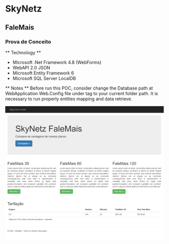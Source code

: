 # SkyNetz
## FaleMais
### Prova de Conceito

** Technology **
- Microsoft .Net Framework 4.8 (WebForms)
- WebAPI 2.0 JSON
- Microsoft Entity Framework 6
- Microsoft SQL Server LocalDB

** Notes **
Before run this POC, consider change the Database path at WebApplication Web.Config file under
<connectionstring></connectionstring> tag to your current folder path. It is necessary to run properly entities mapping and data retrieve.

![Preview](https://github.com/edsonbassani/Skynetz.FaleMais/blob/master/SkyNetz.FaleMais.Web/images/FaleMais1.png)​
